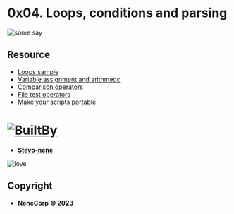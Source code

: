 # 0x04. Loops, conditions and parsing 

![some say](https://s3.amazonaws.com/alx-intranet.hbtn.io/uploads/medias/2020/9/03ca27392c6338e696fc0c3b08765f02c98457a1.jpg?X-Amz-Algorithm=AWS4-HMAC-SHA256&X-Amz-Credential=AKIARDDGGGOUSBVO6H7D%2F20231127%2Fus-east-1%2Fs3%2Faws4_request&X-Amz-Date=20231127T110623Z&X-Amz-Expires=86400&X-Amz-SignedHeaders=host&X-Amz-Signature=2a54744fabf6a889c06a0d88e733eae23175fcc0324f386f416b2989a53c447e)

## Resource

- [Loops sample](https://tldp.org/LDP/Bash-Beginners-Guide/html/sect_09_01.html)
- [Variable assignment and arithmetic](https://tldp.org/LDP/abs/html/ops.html)
- [Comparison operators](https://tldp.org/LDP/abs/html/comparison-ops.html)
- [File test operators](https://tldp.org/LDP/abs/html/fto.html)
- [Make your scripts portable](https://www.cyberciti.biz/tips/finding-bash-perl-python-portably-using-env.html)



# [![BuiltBy](https://img.shields.io/badge/Built-By-GE7A10?style=flat-square&logo=BuzzFeed&logoColor=white)](https://github.com/stephen-nene)
- **[Stevo-nene](https://github.com/stephen-nene)**

![love](https://s3.amazonaws.com/alx-intranet.hbtn.io/uploads/medias/2020/9/d8ecfe9109334898b9540ffd20cf64d1c06f0c09.jpg?X-Amz-Algorithm=AWS4-HMAC-SHA256&X-Amz-Credential=AKIARDDGGGOUSBVO6H7D%2F20231124%2Fus-east-1%2Fs3%2Faws4_request&X-Amz-Date=20231124T064429Z&X-Amz-Expires=86400&X-Amz-SignedHeaders=host&X-Amz-Signature=fe5ef20450e2e6783b7cd2868fd7d5a9d189f2b322548243bb273d35a876224c)

## Copyright

- **NeneCorp** **&copy; 2023**